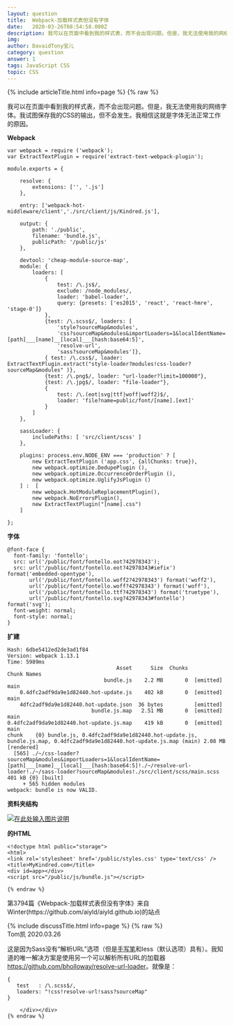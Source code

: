 ```yaml
---
layout: question
title:  Webpack-加载样式表但没有字体
date:   2020-03-26T08:54:58.000Z
description: 我可以在页面中看到我的样式表，而不会出现问题。但是，我无法使用我的网络字体。我试图保存我的CSS的输出，但不会发生。我相信这就是字体无法正常工作的原因。...
img: 
author: DavaidTony宝儿
category: question
answer: 1
tags: JavaScript CSS
topic: CSS
---
```

<div class="article-root">
  <div class="article">
    {% include articleTitle.html info=page %}
    {% raw %}
    <div class="article-content"><p><font style="vertical-align: inherit;"><font style="vertical-align: inherit;">我可以在页面中看到我的样式表，而不会出现问题。</font><font style="vertical-align: inherit;">但是，我无法使用我的网络字体。</font><font style="vertical-align: inherit;">我试图保存我的CSS的输出，但不会发生。</font><font style="vertical-align: inherit;">我相信这就是字体无法正常工作的原因。</font></font></p>

<p><strong><font style="vertical-align: inherit;"><font style="vertical-align: inherit;">Webpack</font></font></strong></p>

<pre><code>var webpack = require ('webpack');<font></font>
var ExtractTextPlugin = require('extract-text-webpack-plugin');<font></font>
<font></font>
module.exports = {<font></font>
<font></font>
    resolve: {<font></font>
        extensions: ['', '.js']<font></font>
    },<font></font>
<font></font>
    entry: ['webpack-hot-middleware/client','./src/client/js/Kindred.js'],<font></font>
<font></font>
    output: {<font></font>
        path: './public',<font></font>
        filename: 'bundle.js',<font></font>
        publicPath: '/public/js'<font></font>
    },<font></font>
<font></font>
    devtool: 'cheap-module-source-map',<font></font>
    module: {<font></font>
        loaders: [<font></font>
            {<font></font>
                test: /\.js$/,<font></font>
                exclude: /node_modules/,<font></font>
                loader: 'babel-loader',<font></font>
                query: {presets: ['es2015', 'react', 'react-hmre', 'stage-0']}<font></font>
            },<font></font>
            {test: /\.scss$/, loaders: [<font></font>
                'style?sourceMap&amp;modules',<font></font>
                'css?sourceMap&amp;modules&amp;importLoaders=1&amp;localIdentName=[path]___[name]__[local]___[hash:base64:5]',<font></font>
                'resolve-url',<font></font>
                'sass?sourceMap&amp;modules']},<font></font>
            { test: /\.css$/, loader: ExtractTextPlugin.extract("style-loader?modules!css-loader?sourceMap&amp;modules" )},<font></font>
            {test: /\.png$/, loader: "url-loader?limit=100000"},<font></font>
            {test: /\.jpg$/, loader: "file-loader"},<font></font>
            {<font></font>
                test: /\.(eot|svg|ttf|woff|woff2)$/,<font></font>
                loader: 'file?name=public/font/[name].[ext]'<font></font>
            }<font></font>
        ]<font></font>
    },<font></font>
<font></font>
    sassLoader: {<font></font>
        includePaths: [ 'src/client/scss' ]<font></font>
    },<font></font>
<font></font>
    plugins: process.env.NODE_ENV === 'production' ? [<font></font>
        new ExtractTextPlugin ('app.css', {allChunks: true}),<font></font>
        new webpack.optimize.DedupePlugin (),<font></font>
        new webpack.optimize.OccurrenceOrderPlugin (),<font></font>
        new webpack.optimize.UglifyJsPlugin ()<font></font>
    ] :  [<font></font>
        new webpack.HotModuleReplacementPlugin(),<font></font>
        new webpack.NoErrorsPlugin(),<font></font>
        new ExtractTextPlugin("[name].css")<font></font>
    ]<font></font>
<font></font>
};<font></font>
</code></pre>

<p><strong><font style="vertical-align: inherit;"><font style="vertical-align: inherit;">字体</font></font></strong></p>

<pre><code>@font-face {<font></font>
  font-family: 'fontello';<font></font>
  src: url('/public/font/fontello.eot?42978343');<font></font>
  src: url('/public/font/fontello.eot?42978343#iefix') format('embedded-opentype'),<font></font>
       url('/public/font/fontello.woff2?42978343') format('woff2'),<font></font>
       url('/public/font/fontello.woff?42978343') format('woff'),<font></font>
       url('/public/font/fontello.ttf?42978343') format('truetype'),<font></font>
       url('/public/font/fontello.svg?42978343#fontello') format('svg');<font></font>
  font-weight: normal;<font></font>
  font-style: normal;<font></font>
}<font></font>
</code></pre>

<p><strong><font style="vertical-align: inherit;"><font style="vertical-align: inherit;">扩建</font></font></strong></p>

<pre><code>Hash: 6dbe5412ed2de3ad1f84<font></font>
Version: webpack 1.13.1<font></font>
Time: 5989ms<font></font>
                                   Asset      Size  Chunks             Chunk Names<font></font>
                               bundle.js    2.2 MB       0  [emitted]  main<font></font>
    0.4dfc2adf9da9e1d82440.hot-update.js    402 kB       0  [emitted]  main<font></font>
    4dfc2adf9da9e1d82440.hot-update.json  36 bytes          [emitted]  <font></font>
                           bundle.js.map   2.51 MB       0  [emitted]  main<font></font>
0.4dfc2adf9da9e1d82440.hot-update.js.map    419 kB       0  [emitted]  main<font></font>
chunk    {0} bundle.js, 0.4dfc2adf9da9e1d82440.hot-update.js, bundle.js.map, 0.4dfc2adf9da9e1d82440.hot-update.js.map (main) 2.08 MB [rendered]<font></font>
  [565] ./~/css-loader?sourceMap&amp;modules&amp;importLoaders=1&amp;localIdentName=[path]___[name]__[local]___[hash:base64:5]!./~/resolve-url-loader!./~/sass-loader?sourceMap&amp;modules!./src/client/scss/main.scss 401 kB {0} [built]<font></font>
     + 565 hidden modules<font></font>
webpack: bundle is now VALID.<font></font>
</code></pre>

<p><strong><font style="vertical-align: inherit;"><font style="vertical-align: inherit;">资料夹结构</font></font></strong></p>

<p><a href="https://www.samyoc.com//uploads/users/6920/images/thumbnails/1585212898644.png" data-src="https://www.samyoc.com//uploads/users/6920/images/1585212898644.png" rel="noreferrer"><img src="https://i.stack.imgur.com/tnXBJ.png" alt="在此处输入图片说明"></a></p>

<p><strong><font style="vertical-align: inherit;"><font style="vertical-align: inherit;">的HTML</font></font></strong></p>

<pre><code>&lt;!doctype html public="storage"&gt;<font></font>
&lt;html&gt;<font></font>
&lt;link rel='stylesheet' href='/public/styles.css' type='text/css' /&gt;<font></font>
&lt;title&gt;MyKindred.com&lt;/title&gt;<font></font>
&lt;div id=app&gt;&lt;/div&gt;<font></font>
&lt;script src="/public/js/bundle.js"&gt;&lt;/script&gt;<font></font>
</code></pre></div>
    {% endraw %}
  </div>
  <p class="winter_mark">第3794篇《Webpack-加载样式表但没有字体》来自Winter(https://github.com/aiyld/aiyld.github.io)的站点</p>
  <div class="discuss-wrapper">
    {% include discussTitle.html info=page %}
    {% raw %}
    <div class="discuss-item">
        <div class="discuss-parent">
          <div class="discuss-meta">
            <span class="discuss-user">Tom凯</span>
            <span class="discuss-time">2020.03.26</span>
          </div>
          <div class="discuss-comment"><p><font style="vertical-align: inherit;"><font style="vertical-align: inherit;">这是因为Sass没有“解析URL”选项（但是</font></font><a href="http://stylus-lang.com/docs/executable.html" rel="nofollow"><font style="vertical-align: inherit;"><font style="vertical-align: inherit;">手写笔</font></font></a><font style="vertical-align: inherit;"><font style="vertical-align: inherit;">和less（默认选项）具有）。</font><font style="vertical-align: inherit;">我知道的唯一解决方案是使用另一个可以解析所有URL的加载器</font></font><a href="https://github.com/bholloway/resolve-url-loader" rel="nofollow"><font style="vertical-align: inherit;"><font style="vertical-align: inherit;">https://github.com/bholloway/resolve-url-loader</font></font></a><font style="vertical-align: inherit;"><font style="vertical-align: inherit;">。</font><font style="vertical-align: inherit;">就像是：</font></font></p>

<pre><code>{<font></font>
   test   : /\.scss$/,<font></font>
   loaders: "!css!resolve-url!sass?sourceMap"<font></font>
}   <font></font>
</code></pre></div>
        </div></div>
    {% endraw %}
  </div>
<div>
